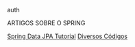 auth


ARTIGOS SOBRE O SPRING 

[Spring Data JPA Tutorial](https://www.petrikainulainen.net/spring-data-jpa-tutorial/)
[Diversos Códigos](https://github.com/eugenp/tutorials)